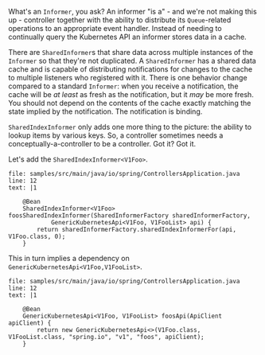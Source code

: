 What's an `Informer`, you ask? An informer "is a" - and we're not making this up - controller together with the ability to distribute its `Queue`-related operations to an appropriate event handler. Instead of needing to continually query the Kubernetes API an informer stores data in a cache.

There are `SharedInformer`s that share data across multiple instances of the `Informer` so that they're not duplicated. A `SharedInformer` has a shared data cache and is capable of distributing notifications for changes to the cache to multiple listeners who registered with it. There is one behavior change compared to a standard `Informer`: when you receive a notification, the cache will be _at least_ as fresh as the notification, but it _may_ be more fresh. You should not depend on the contents of the cache exactly matching the state implied by the notification. The notification is binding.

`SharedIndexInformer` only adds one more thing to the picture: the ability to lookup items by various keys. So, a controller sometimes needs a conceptually-a-controller to be a controller. Got it? Got it.

Let's add the `SharedIndexInformer<V1Foo>`.

```editor:insert-lines-before-line
file: samples/src/main/java/io/spring/ControllersApplication.java
line: 12
text: |1

	@Bean
	SharedIndexInformer<V1Foo> foosSharedIndexInformer(SharedInformerFactory sharedInformerFactory,
			GenericKubernetesApi<V1Foo, V1FooList> api) {
		return sharedInformerFactory.sharedIndexInformerFor(api, V1Foo.class, 0);
	}
```

This in turn implies a dependency on `GenericKubernetesApi<V1Foo,V1FooList>`.

```editor:insert-lines-before-line
file: samples/src/main/java/io/spring/ControllersApplication.java
line: 12
text: |1

	@Bean
	GenericKubernetesApi<V1Foo, V1FooList> foosApi(ApiClient apiClient) {
		return new GenericKubernetesApi<>(V1Foo.class, V1FooList.class, "spring.io", "v1", "foos", apiClient);
	}
```